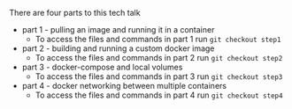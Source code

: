 
There are four parts to this tech talk

* part 1 - pulling an image and running it in a container 
  * To access the files and commands in part 1 run ```git checkout step1```
* part 2 - building and running a custom docker image
  * To access the files and commands in part 2 run  ```git checkout step2```
* part 3 - docker-compose and local volumes 
  * To access the files and commands in part 3 run  ```git checkout step3```
* part 4 - docker networking between multiple containers 
  * To access the files and commands in part 4 run  ```git checkout step4```
